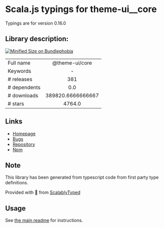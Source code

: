 
# Scala.js typings for theme-ui__core

Typings are for version 0.16.0

## Library description:
[![Minified Size on Bundlephobia](https://badgen.net/bundlephobia/minzip/@theme-ui/core)](https://bundlephobia.com/package/@theme-ui/core)

|                    |                 |
| ------------------ | :-------------: |
| Full name          | @theme-ui/core |
| Keywords           | - |
| # releases         | 381 |
| # dependents       | 0.0 |
| # downloads        | 389820.6666666667 |
| # stars            | 4764.0 |

## Links
- [Homepage](https://github.com/system-ui/theme-ui#readme)
- [Bugs](https://github.com/system-ui/theme-ui/issues)
- [Repository](https://github.com/system-ui/theme-ui)
- [Npm](https://www.npmjs.com/package/%40theme-ui%2Fcore)
    


## Note
This library has been generated from typescript code from first party type definitions.

Provided with :purple_heart: from [ScalablyTyped](https://github.com/oyvindberg/ScalablyTyped)

## Usage
See [the main readme](../../readme.md) for instructions.


